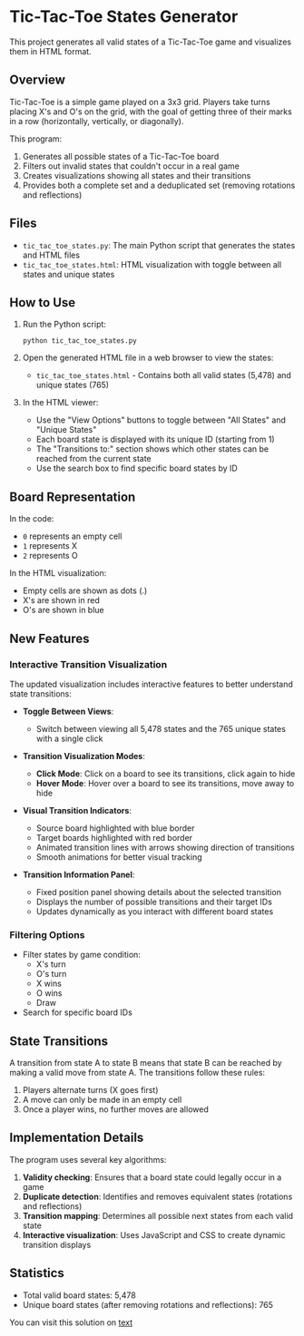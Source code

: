 # Tic-Tac-Toe States Generator

This project generates all valid states of a Tic-Tac-Toe game and visualizes them in HTML format.

## Overview

Tic-Tac-Toe is a simple game played on a 3x3 grid. Players take turns placing X's and O's on the grid, with the goal of getting three of their marks in a row (horizontally, vertically, or diagonally).

This program:
1. Generates all possible states of a Tic-Tac-Toe board
2. Filters out invalid states that couldn't occur in a real game
3. Creates visualizations showing all states and their transitions
4. Provides both a complete set and a deduplicated set (removing rotations and reflections)

## Files

- `tic_tac_toe_states.py`: The main Python script that generates the states and HTML files
- `tic_tac_toe_states.html`: HTML visualization with toggle between all states and unique states

## How to Use

1. Run the Python script:
   ```
   python tic_tac_toe_states.py
   ```

2. Open the generated HTML file in a web browser to view the states:
   - `tic_tac_toe_states.html` - Contains both all valid states (5,478) and unique states (765)

3. In the HTML viewer:
   - Use the "View Options" buttons to toggle between "All States" and "Unique States"
   - Each board state is displayed with its unique ID (starting from 1)
   - The "Transitions to:" section shows which other states can be reached from the current state
   - Use the search box to find specific board states by ID

## Board Representation

In the code:
- `0` represents an empty cell
- `1` represents X
- `2` represents O

In the HTML visualization:
- Empty cells are shown as dots (.)
- X's are shown in red
- O's are shown in blue

## New Features

### Interactive Transition Visualization

The updated visualization includes interactive features to better understand state transitions:

- **Toggle Between Views**:
  - Switch between viewing all 5,478 states and the 765 unique states with a single click

- **Transition Visualization Modes**:
  - **Click Mode**: Click on a board to see its transitions, click again to hide
  - **Hover Mode**: Hover over a board to see its transitions, move away to hide

- **Visual Transition Indicators**:
  - Source board highlighted with blue border
  - Target boards highlighted with red border
  - Animated transition lines with arrows showing direction of transitions
  - Smooth animations for better visual tracking

- **Transition Information Panel**:
  - Fixed position panel showing details about the selected transition
  - Displays the number of possible transitions and their target IDs
  - Updates dynamically as you interact with different board states

### Filtering Options

- Filter states by game condition:
  - X's turn
  - O's turn
  - X wins
  - O wins
  - Draw
- Search for specific board IDs

## State Transitions

A transition from state A to state B means that state B can be reached by making a valid move from state A. The transitions follow these rules:

1. Players alternate turns (X goes first)
2. A move can only be made in an empty cell
3. Once a player wins, no further moves are allowed

## Implementation Details

The program uses several key algorithms:

1. **Validity checking**: Ensures that a board state could legally occur in a game
2. **Duplicate detection**: Identifies and removes equivalent states (rotations and reflections)
3. **Transition mapping**: Determines all possible next states from each valid state
4. **Interactive visualization**: Uses JavaScript and CSS to create dynamic transition displays

## Statistics

- Total valid board states: 5,478
- Unique board states (after removing rotations and reflections): 765

You can visit this solution on [text](https://m3fivux8yn.yourware.so)
